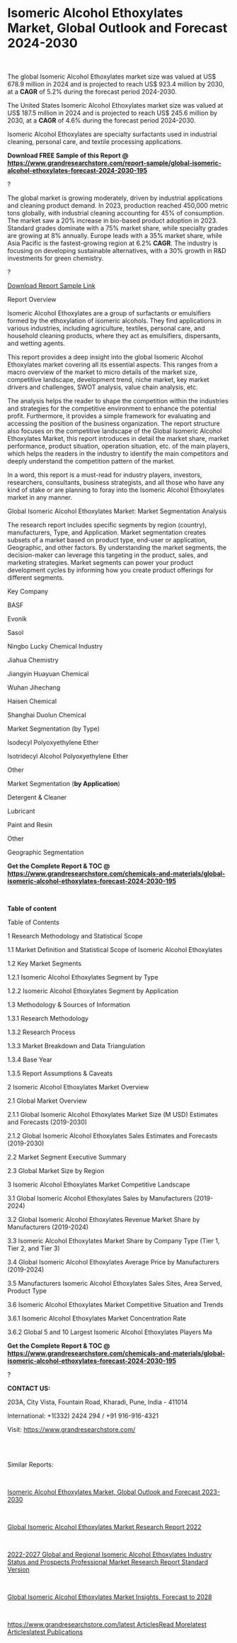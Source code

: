 <h1>Isomeric Alcohol Ethoxylates Market, Global Outlook and Forecast 2024-2030</h1><br/><p>The global Isomeric Alcohol Ethoxylates market size was valued at US$ 678.9 million in 2024 and is projected to reach US$ 923.4 million by 2030, at a <strong>CAGR</strong> of 5.2% during the forecast period 2024-2030.</p>
 
 
 
 <p>The United States Isomeric Alcohol Ethoxylates market size was valued at US$ 187.5 million in 2024 and is projected to reach US$ 245.6 million by 2030, at a <strong>CAGR</strong> of 4.6% during the forecast period 2024-2030.</p>
 
 
 
 <p>Isomeric Alcohol Ethoxylates are specialty surfactants used in industrial cleaning, personal care, and textile processing applications.</p>
 
 
 
 <div><b>Download FREE Sample of this Report @ <a href="https://www.grandresearchstore.com/report-sample/global-isomeric-alcohol-ethoxylates-forecast-2024-2030-195">https://www.grandresearchstore.com/report-sample/global-isomeric-alcohol-ethoxylates-forecast-2024-2030-195</a></b></div>
 
 
 
 <p>? </p>
 
 
 
 <p>The global market is growing moderately, driven by industrial applications and cleaning product demand. In 2023, production reached 450,000 metric tons globally, with industrial cleaning accounting for 45% of consumption. The market saw a 20% increase in bio-based product adoption in 2023. Standard grades dominate with a 75% market share, while specialty grades are growing at 8% annually. Europe leads with a 35% market share, while Asia Pacific is the fastest-growing region at 6.2% <strong>CAGR</strong>. The industry is focusing on developing sustainable alternatives, with a 30% growth in R&D investments for green chemistry.</p>
 
 
 
 <p>? </p>
 
 
 
 <p><a href="https://www.grandresearchstore.com/mr-admin/report-sample/global-isomeric-alcohol-ethoxylates-forecast-2024-2030-195">Download Report Sample Link</a></p>
 
 
 
 <p>Report Overview</p>
 
 
 
 <p>Isomeric Alcohol Ethoxylates are a group of surfactants or emulsifiers formed by the ethoxylation of isomeric alcohols. They find applications in various industries, including agriculture, textiles, personal care, and household cleaning products, where they act as emulsifiers, dispersants, and wetting agents.</p>
 
 
 
 <p>This report provides a deep insight into the global Isomeric Alcohol Ethoxylates market covering all its essential aspects. This ranges from a macro overview of the market to micro details of the market size, competitive landscape, development trend, niche market, key market drivers and challenges, SWOT analysis, value chain analysis, etc.</p>
 
 
 
 <p>The analysis helps the reader to shape the competition within the industries and strategies for the competitive environment to enhance the potential profit. Furthermore, it provides a simple framework for evaluating and accessing the position of the business organization. The report structure also focuses on the competitive landscape of the Global Isomeric Alcohol Ethoxylates Market, this report introduces in detail the market share, market performance, product situation, operation situation, etc. of the main players, which helps the readers in the industry to identify the main competitors and deeply understand the competition pattern of the market.</p>
 
 
 
 <p>In a word, this report is a must-read for industry players, investors, researchers, consultants, business strategists, and all those who have any kind of stake or are planning to foray into the Isomeric Alcohol Ethoxylates market in any manner.</p>
 
 
 
 <p>Global Isomeric Alcohol Ethoxylates Market: Market Segmentation Analysis</p>
 
 
 
 <p>The research report includes specific segments by region (country), manufacturers, Type, and Application. Market segmentation creates subsets of a market based on product type, end-user or application, Geographic, and other factors. By understanding the market segments, the decision-maker can leverage this targeting in the product, sales, and marketing strategies. Market segments can power your product development cycles by informing how you create product offerings for different segments.</p>
 
 
 
 <p>Key Company</p>
 
 
 
 <p>BASF</p>
 
 
 
 <p>Evonik</p>
 
 
 
 <p>Sasol</p>
 
 
 
 <p>Ningbo Lucky Chemical Industry</p>
 
 
 
 <p>Jiahua Chemistry</p>
 
 
 
 <p>Jiangyin Huayuan Chemical</p>
 
 
 
 <p>Wuhan Jihechang</p>
 
 
 
 <p>Haisen Chemical</p>
 
 
 
 <p>Shanghai Duolun Chemical</p>
 
 
 
 <p>Market Segmentation (by Type)</p>
 
 
 
 <p>Isodecyl Polyoxyethylene Ether</p>
 
 
 
 <p>Isotridecyl Alcohol Polyoxyethylene Ether</p>
 
 
 
 <p>Other</p>
 
 
 
 <p>Market Segmentation (<strong>by Application</strong>)</p>
 
 
 
 <p>Detergent & Cleaner</p>
 
 
 
 <p>Lubricant</p>
 
 
 
 <p>Paint and Resin</p>
 
 
 
 <p>Other</p>
 
 
 
 <p>Geographic Segmentation</p>
 
 
 
 <div><b>Get the Complete Report & TOC @ <a href="https://www.grandresearchstore.com/chemicals-and-materials/global-isomeric-alcohol-ethoxylates-forecast-2024-2030-195">https://www.grandresearchstore.com/chemicals-and-materials/global-isomeric-alcohol-ethoxylates-forecast-2024-2030-195</a></b></div>
 
 
 
 <p><br />
 
 <b>Table of content</b></p>
 
 
 
 <p>Table of Contents<br />
 
 1 Research Methodology and Statistical Scope<br />
 
 1.1 Market Definition and Statistical Scope of Isomeric Alcohol Ethoxylates<br />
 
 1.2 Key Market Segments<br />
 
 1.2.1 Isomeric Alcohol Ethoxylates Segment by Type<br />
 
 1.2.2 Isomeric Alcohol Ethoxylates Segment by Application<br />
 
 1.3 Methodology & Sources of Information<br />
 
 1.3.1 Research Methodology<br />
 
 1.3.2 Research Process<br />
 
 1.3.3 Market Breakdown and Data Triangulation<br />
 
 1.3.4 Base Year<br />
 
 1.3.5 Report Assumptions & Caveats<br />
 
 2 Isomeric Alcohol Ethoxylates Market Overview<br />
 
 2.1 Global Market Overview<br />
 
 2.1.1 Global Isomeric Alcohol Ethoxylates Market Size (M USD) Estimates and Forecasts (2019-2030)<br />
 
 2.1.2 Global Isomeric Alcohol Ethoxylates Sales Estimates and Forecasts (2019-2030)<br />
 
 2.2 Market Segment Executive Summary<br />
 
 2.3 Global Market Size by Region<br />
 
 3 Isomeric Alcohol Ethoxylates Market Competitive Landscape<br />
 
 3.1 Global Isomeric Alcohol Ethoxylates Sales by Manufacturers (2019-2024)<br />
 
 3.2 Global Isomeric Alcohol Ethoxylates Revenue Market Share by Manufacturers (2019-2024)<br />
 
 3.3 Isomeric Alcohol Ethoxylates Market Share by Company Type (Tier 1, Tier 2, and Tier 3)<br />
 
 3.4 Global Isomeric Alcohol Ethoxylates Average Price by Manufacturers (2019-2024)<br />
 
 3.5 Manufacturers Isomeric Alcohol Ethoxylates Sales Sites, Area Served, Product Type<br />
 
 3.6 Isomeric Alcohol Ethoxylates Market Competitive Situation and Trends<br />
 
 3.6.1 Isomeric Alcohol Ethoxylates Market Concentration Rate<br />
 
 3.6.2 Global 5 and 10 Largest Isomeric Alcohol Ethoxylates Players Ma</p>
 
 
 
 <div><b>Get the Complete Report & TOC @ <a href="https://www.grandresearchstore.com/chemicals-and-materials/global-isomeric-alcohol-ethoxylates-forecast-2024-2030-195">https://www.grandresearchstore.com/chemicals-and-materials/global-isomeric-alcohol-ethoxylates-forecast-2024-2030-195</a></b></div>
 
 
 
 <p>? </p>
 
 
 
 <p><b>CONTACT US:</b><br />
 
 203A, City Vista, Fountain Road, Kharadi, Pune, India - 411014<br />
 
 International: +1(332) 2424 294 / +91 916-916-4321<br />
 
 Visit: <a href="https://www.grandresearchstore.com/">https://www.grandresearchstore.com/</a><br />
 
 <br />
 
 <br />
 
 Similar Reports:<br />
 
 <br />
 
 <a href="https://www.grandresearchstore.com/chemicals-and-materials/global-isomeric-alcohol-ethoxylates-forecast-2023-2030-712">Isomeric Alcohol Ethoxylates Market, Global Outlook and Forecast 2023-2030</a><br />
 
 <br />
 
 <a href="https://www.grandresearchstore.com/chemicals-and-materials/global-isomeric-alcohol-ethoxylates-2022-745">Global Isomeric Alcohol Ethoxylates Market Research Report 2022</a><br />
 
 <br />
 
 <a href="https://www.grandresearchstore.com/chemicals-and-materials/global-regional-isomeric-alcohol-ethoxylates-2022-2027-73">2022-2027 Global and Regional Isomeric Alcohol Ethoxylates Industry Status and Prospects Professional Market Research Report Standard Version</a><br />
 
 <br />
 
 <a href="https://www.grandresearchstore.com/chemicals-and-materials/global-isomeric-alcohol-ethoxylates-2028-756">Global Isomeric Alcohol Ethoxylates Market Insights, Forecast to 2028</a><br />
 
 <br />
 
 <a href="https://gyeongbokgung.com">https://www.grandresearchstore.com/</a><a href="https://hallyeomaritime.com">latest Articles</a><a href="https://jingwansa.com">Read More</a><a href="https://nguoiviet.jp/">latest Articles</a><a href="https://www.intelmarketresearch.com/">latest Publications</a></p>